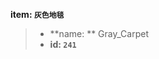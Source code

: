 <!-- BEGIN_AUTOGEN: do NOT edit in this block -->

**item: `灰色地毯`**

> * **name: ** Gray_Carpet
> * **id: `241`**

<!-- END_AUTOGEN-->
